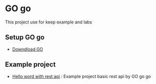 # GO go
This project use for keep example and labs

## Setup GO go
- [Downdload GO](https://golang.org/doc/install)

## Example project
- [Hello word with rest api](fd) : Example project basic rest api by GO go go
